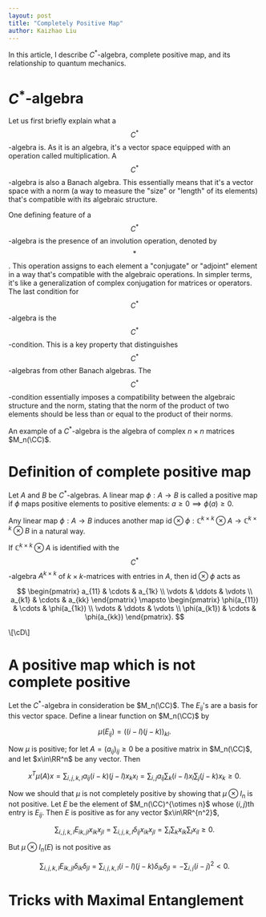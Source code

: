 ```yaml
---
layout: post
title: "Completely Positive Map"
author: Kaizhao Liu
---
```


In this article, I describe $C^*$-algebra, complete positive map, and its relationship to quantum mechanics.


# $C^*$-algebra

Let us first briefly explain what a $$C^*$$-algebra is. As it is an algebra, it's a vector space equipped with an operation called multiplication. A $$C^*$$-algebra is also a Banach algebra. This essentially means that it's a vector space with a norm (a way to measure the "size" or "length" of its elements) that's compatible with its algebraic structure.

One defining feature of a $$C^*$$-algebra is the presence of an involution operation, denoted by $$*$$. This operation assigns to each element a "conjugate" or "adjoint" element in a way that's compatible with the algebraic operations. In simpler terms, it's like a generalization of complex conjugation for matrices or operators. The last condition for $$C^*$$-algebra is the $$C^*$$-condition. This is a key property that distinguishes $$C^*$$-algebras from other Banach algebras. The $$C^*$$-condition essentially imposes a compatibility between the algebraic structure and the norm, stating that the norm of the product of two elements should be less than or equal to the product of their norms.

An example of a $C^*$-algebra is the algebra of complex $n\times n$ matrices $M_n(\CC)$. 

# Definition of complete positive map

Let $A$ and $B$ be $C^*$-algebras. A linear map $\phi :A\to B$ is called a positive map if $\phi$ maps positive elements to positive elements: $a \geq 0 \implies \phi(a) \geq 0$.

Any linear map $\phi :A\to B$ induces another map $\text{id} \otimes \phi :\mathbb{C}^{k \times k} \otimes A \to \mathbb{C}^{k \times k} \otimes B$ in a natural way.

If $\mathbb{C}^{k\times k} \otimes A$ is identified with the $$C^*$$-algebra $A^{k\times k}$ of $k\times k$-matrices with entries in $A$, then $\text{id} \otimes \phi$ acts as

$$
\begin{pmatrix}
a_{11} & \cdots & a_{1k} \\
\vdots & \ddots & \vdots \\
a_{k1} & \cdots & a_{kk}
\end{pmatrix}
\mapsto
\begin{pmatrix}
\phi(a_{11}) & \cdots & \phi(a_{1k}) \\
\vdots & \ddots & \vdots \\
\phi(a_{k1}) & \cdots & \phi(a_{kk})
\end{pmatrix}.
$$

\\[\cD\\]

# A positive map which is not complete positive 

Let the $C^*$-algebra in consideration be $M_n(\CC)$. The $E_{ij}$'s are a basis for this vector space.
Define a linear function on $M_n(\CC)$ by 

$$
\mu(E_{ij})= \left( (i-l)(j-k)\right)_{kl}.
$$

Now $\mu$ is positive; for let $A=(a_{ij})_{ij}\geq 0$ be a positive matrix in $M_n(\CC)$, and let $x\in\RR^n$ be any vector.
Then 

$$
x^T\mu(A)x=\sum_{i,j,k,l}a_{ij}(i-k)(j-l)x_kx_l=\sum_{i,j}a_{ij}\sum_{k}(i-l)x_l\sum_{j}(j-k)x_k\geq 0.
$$

Now we should that $\mu$ is not completely positive by showing that $\mu\otimes I_n$ is not positive.
Let $E$ be the element of $M_n(\CC)^{\otimes n}$ whose $(i,j)$th entry is $E_{ij}$. Then $E$ is positive as for any vector $x\in\RR^{n^2}$,

$$
\sum_{i,j,k,l}E_{ik,jl}x_{ik}x_{jl}=\sum_{i,j,k,l}\delta_{ij}x_{ik}x_{jl}=\sum_i \sum_k x_{ik} \sum_l x_{il}\geq 0.
$$

But $\mu\otimes I_n (E)$ is not positive as 

$$
\sum_{i,j,k,l}E_{ik,jl}\delta_{ik}\delta_{jl}=\sum_{i,j,k,l}(i-l)(j-k)\delta_{ik}\delta_{jl}=-\sum_{i,j}(i-j)^2<0.
$$


# Tricks with Maximal Entanglement

